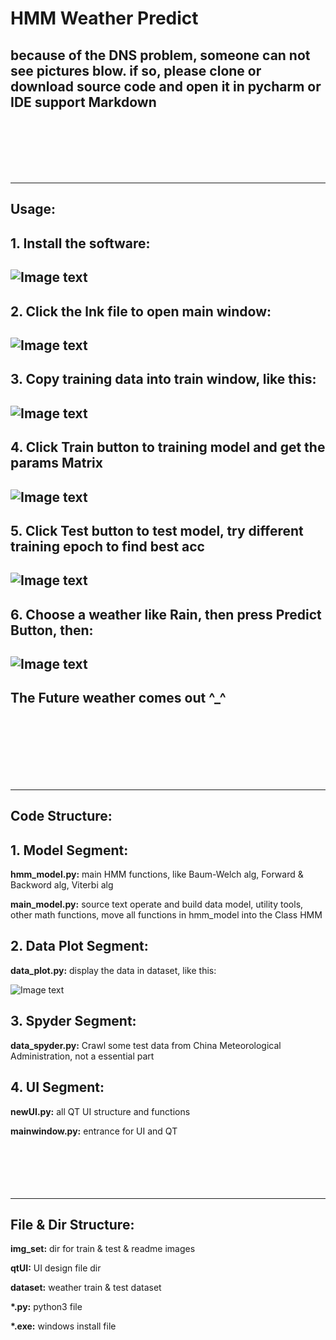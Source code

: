 HMM Weather Predict
===
because of the DNS problem, someone can not see pictures blow. if so, please clone or download source code and open it in pycharm or IDE support Markdown
---
<br>
<br>
<br>
<br>
<br>

---
Usage:
---
**1. Install the software:**
-
![Image text](img_set/install.png)<br>
-
**2. Click the lnk file to open main window:**
-
![Image text](img_set/ico.png)<br>
-
**3. Copy training data into train window, like this:**
-
![Image text](img_set/copydatas.png)<br>
-
**4. Click Train button to training model and get the params Matrix**
-
![Image text](img_set/trainfinish.png)<br>
-
**5. Click Test button to test model, try different training epoch to find best acc**
-
![Image text](img_set/epoch-10-train.png)<br>
-
**6. Choose a weather like Rain, then press Predict Button, then:**
-
![Image text](img_set/predict.png)<br>
-
**The Future weather comes out ^_^**
-
<br>
<br>
<br>
<br>
<br>
<br>

---
Code Structure:
---
**1. Model Segment:**<br>
-
**hmm_model.py:** main HMM functions, like Baum-Welch alg, Forward & Backword alg, Viterbi alg<br>

**main_model.py:** source text operate and build data model, utility tools, other math functions, move all functions in hmm_model into the Class HMM<br>

**2. Data Plot Segment:**<br>
-
**data_plot.py:** display the data in dataset, like this:

![Image text](img_set/plot_data_overview.png)<br>

**3. Spyder Segment:**<br>
-
**data_spyder.py:** Crawl some test data from China Meteorological Administration, not a essential part<br>

**4. UI Segment:**<br>
-
**newUI.py:** all QT UI structure and functions<br>

**mainwindow.py:** entrance for UI and QT<br>
<br>
<br>
<br>
<br>
<br>

---
File & Dir Structure:
---
**img_set:** dir for train & test & readme images <br>

**qtUI:** UI design file dir <br>

**dataset:** weather train & test dataset <br>

**\*.py:** python3 file <br>

**\*.exe:** windows install file <br>
